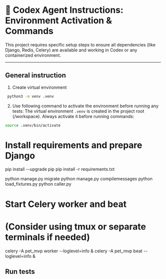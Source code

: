 # 🧠 Codex Agent Instructions: Environment Activation & Commands

This project requires specific setup steps to ensure all dependencies (like Django, Redis, Celery) are available and working in Codex or any containerized environment.

---
## General instruction
1. Create virtual environment
``` bash 
 python3 -m venv .venv
 ```


2. Use following command to activate the environment before running any tests:
The virtual environment `.venv` is created in the project root (/workspace). Always activate it before running commands:

```bash
source .venv/bin/activate
```

# Install requirements and prepare Django
pip install --upgrade pip
pip install -r requirements.txt

python manage.py migrate
python manage.py compilemessages
python load_fixtures.py
python caller.py

# Start Celery worker and beat
# (Consider using tmux or separate terminals if needed)
celery -A pet_mvp worker --loglevel=info &
celery -A pet_mvp beat --loglevel=info &

## Run tests